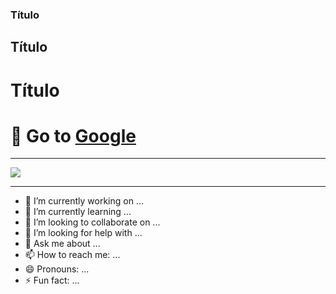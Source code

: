 ### Título 
## Título
# Título

# 👋 Go to [Google][website]

---

[<img src="https://iddocente.com/wp-content/uploads/2020/06/idd_google_classroom_que_es.jpg">][classroom]

---

- 🔭 I’m currently working on ...
- 🌱 I’m currently learning ...
- 👯 I’m looking to collaborate on ...
- 🤔 I’m looking for help with ...
- 💬 Ask me about ...
- 📫 How to reach me: ...
- 😄 Pronouns: ...
- ⚡ Fun fact: ...





<!-- LINKS -->

[website]: https://google.com/
[classroom]: https://classroom.google.com/
